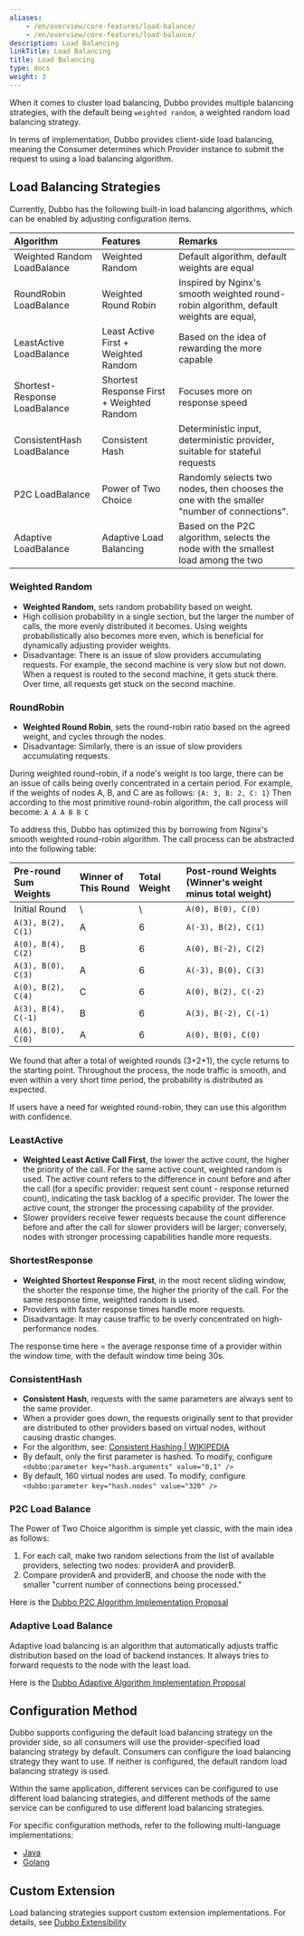 ```yaml
---
aliases:
    - /en/overview/core-features/load-balance/
    - /en/overview/core-features/load-balance/
description: Load Balancing
linkTitle: Load Balancing
title: Load Balancing
type: docs
weight: 3
---
```




When it comes to cluster load balancing, Dubbo provides multiple balancing strategies, with the default being `weighted random`, a weighted random load balancing strategy.

In terms of implementation, Dubbo provides client-side load balancing, meaning the Consumer determines which Provider instance to submit the request to using a load balancing algorithm.

## Load Balancing Strategies
Currently, Dubbo has the following built-in load balancing algorithms, which can be enabled by adjusting configuration items.

| Algorithm                        | Features                    | Remarks                                            |
| :-------------------------- | :---------------------- | :---------------------------------------------- |
| Weighted Random LoadBalance           | Weighted Random                | Default algorithm, default weights are equal              |
| RoundRobin LoadBalance       | Weighted Round Robin                | Inspired by Nginx's smooth weighted round-robin algorithm, default weights are equal, |
| LeastActive LoadBalance      | Least Active First + Weighted Random | Based on the idea of rewarding the more capable                           |
| Shortest-Response LoadBalance | Shortest Response First + Weighted Random | Focuses more on response speed                             |
| ConsistentHash LoadBalance   | Consistent Hash             | Deterministic input, deterministic provider, suitable for stateful requests        |
| P2C LoadBalance   | Power of Two Choice    | Randomly selects two nodes, then chooses the one with the smaller "number of connections".         |
| Adaptive LoadBalance   | Adaptive Load Balancing       | Based on the P2C algorithm, selects the node with the smallest load among the two         |

### Weighted Random

* **Weighted Random**, sets random probability based on weight.
* High collision probability in a single section, but the larger the number of calls, the more evenly distributed it becomes. Using weights probabilistically also becomes more even, which is beneficial for dynamically adjusting provider weights.
* Disadvantage: There is an issue of slow providers accumulating requests. For example, the second machine is very slow but not down. When a request is routed to the second machine, it gets stuck there. Over time, all requests get stuck on the second machine.

### RoundRobin
* **Weighted Round Robin**, sets the round-robin ratio based on the agreed weight, and cycles through the nodes.
* Disadvantage: Similarly, there is an issue of slow providers accumulating requests.

During weighted round-robin, if a node's weight is too large, there can be an issue of calls being overly concentrated in a certain period.
For example, if the weights of nodes A, B, and C are as follows: `{A: 3, B: 2, C: 1}`
Then according to the most primitive round-robin algorithm, the call process will become: `A A A B B C`

To address this, Dubbo has optimized this by borrowing from Nginx's smooth weighted round-robin algorithm. The call process can be abstracted into the following table:

| Pre-round Sum Weights        | Winner of This Round | Total Weight | Post-round Weights (Winner's weight minus total weight) |
| :------------------ | :------- | :------- | :--------------------------- |
| Initial Round              | \        | \        | `A(0), B(0), C(0)`           |
| `A(3), B(2), C(1)`  | A        | 6        | `A(-3), B(2), C(1)`          |
| `A(0), B(4), C(2)`  | B        | 6        | `A(0), B(-2), C(2)`          |
| `A(3), B(0), C(3)`  | A        | 6        | `A(-3), B(0), C(3)`          |
| `A(0), B(2), C(4)`  | C        | 6        | `A(0), B(2), C(-2)`          |
| `A(3), B(4), C(-1)` | B        | 6        | `A(3), B(-2), C(-1)`         |
| `A(6), B(0), C(0)`  | A        | 6        | `A(0), B(0), C(0)`           |

We found that after a total of weighted rounds (3+2+1), the cycle returns to the starting point. Throughout the process, the node traffic is smooth, and even within a very short time period, the probability is distributed as expected.

If users have a need for weighted round-robin, they can use this algorithm with confidence.

### LeastActive
* **Weighted Least Active Call First**, the lower the active count, the higher the priority of the call. For the same active count, weighted random is used. The active count refers to the difference in count before and after the call (for a specific provider: request sent count - response returned count), indicating the task backlog of a specific provider. The lower the active count, the stronger the processing capability of the provider.
* Slower providers receive fewer requests because the count difference before and after the call for slower providers will be larger; conversely, nodes with stronger processing capabilities handle more requests.

### ShortestResponse
* **Weighted Shortest Response First**, in the most recent sliding window, the shorter the response time, the higher the priority of the call. For the same response time, weighted random is used.
* Providers with faster response times handle more requests.
* Disadvantage: It may cause traffic to be overly concentrated on high-performance nodes.

The response time here = the average response time of a provider within the window time, with the default window time being 30s.

### ConsistentHash
* **Consistent Hash**, requests with the same parameters are always sent to the same provider.
* When a provider goes down, the requests originally sent to that provider are distributed to other providers based on virtual nodes, without causing drastic changes.
* For the algorithm, see: [Consistent Hashing | WIKIPEDIA](http://en.wikipedia.org/wiki/Consistent_hashing)
* By default, only the first parameter is hashed. To modify, configure `<dubbo:parameter key="hash.arguments" value="0,1" />`
* By default, 160 virtual nodes are used. To modify, configure `<dubbo:parameter key="hash.nodes" value="320" />`

### P2C Load Balance
The Power of Two Choice algorithm is simple yet classic, with the main idea as follows:

1. For each call, make two random selections from the list of available providers, selecting two nodes: providerA and providerB.
2. Compare providerA and providerB, and choose the node with the smaller "current number of connections being processed."

Here is the [Dubbo P2C Algorithm Implementation Proposal](../../reference/proposals/heuristic-flow-control/)

### Adaptive Load Balance
Adaptive load balancing is an algorithm that automatically adjusts traffic distribution based on the load of backend instances. It always tries to forward requests to the node with the least load.

Here is the [Dubbo Adaptive Algorithm Implementation Proposal](../../reference/proposals/heuristic-flow-control/)

## Configuration Method
Dubbo supports configuring the default load balancing strategy on the provider side, so all consumers will use the provider-specified load balancing strategy by default. Consumers can configure the load balancing strategy they want to use. If neither is configured, the default random load balancing strategy is used.

Within the same application, different services can be configured to use different load balancing strategies, and different methods of the same service can be configured to use different load balancing strategies.

For specific configuration methods, refer to the following multi-language implementations:

* [Java](../../mannual/java-sdk/advanced-features-and-usage/performance/loadbalance/)
* [Golang](../../mannual/golang-sdk/)

## Custom Extension
Load balancing strategies support custom extension implementations. For details, see [Dubbo Extensibility](../extensibility)
